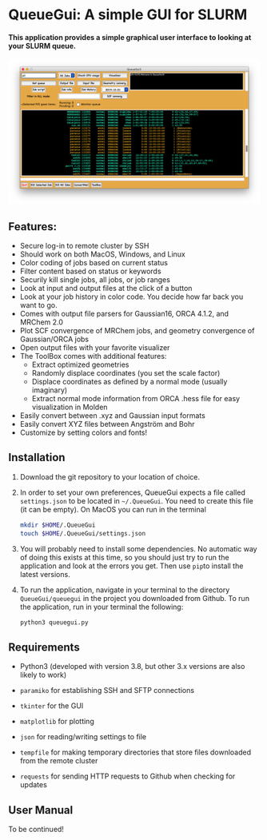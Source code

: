 # QueueGui: A simple GUI for SLURM

#### This application provides a simple graphical user interface to looking at your SLURM queue. 

![Main window](QueueGui3.png)

## Features:

- Secure log-in to remote cluster by SSH
- Should work on both MacOS, Windows, and Linux
- Color coding of jobs based on current status
- Filter content based on status or keywords
- Securily kill single jobs, all jobs, or job ranges
- Look at input and output files at the click of a button
- Look at your job history in color code. You decide how far back you want to go.
- Comes with output file parsers for Gaussian16, ORCA 4.1.2, and MRChem 2.0
- Plot SCF convergence of MRChem jobs, and geometry convergence of Gaussian/ORCA jobs
- Open output files with your favorite visualizer
- The ToolBox comes with additional features:
  - Extract optimized geometries
  - Randomly displace coordinates (you set the scale factor)
  - Displace coordinates as defined by a normal mode (usually imaginary)
  - Extract normal mode information from ORCA .hess file for easy visualization in Molden
- Easily convert between .xyz and Gaussian input formats
- Easily convert XYZ files between Angström and Bohr
- Customize by setting colors and fonts!

## Installation

1. Download the git repository to your location of choice.

2. In order to set your own preferences, QueueGui expects a file called `settings.json` to be located in `~/.QueueGui`. You need to create this file (it can be empty). On MacOS you can run in the terminal

    ```bash
    mkdir $HOME/.QueueGui
    touch $HOME/.QueueGui/settings.json
    ```

3. You will probably need to install some dependencies. No automatic way of doing this exists at this time, so you should just try to run the application and look at the errors you get. Then use `pip`to install the latest versions. 

4. To run the application, navigate in your terminal to the directory `QueueGui/queuegui` in the project you downloaded from Github. To run the application, run in your terminal the following:

   ```bash
   python3 queuegui.py
   ```

## Requirements

- Python3 (developed with version 3.8, but other 3.x versions are also likely to work)

- `paramiko` for establishing SSH and SFTP connections

- `tkinter` for the GUI

- `matplotlib` for plotting

- `json` for reading/writing settings to file

- `tempfile` for making temporary directories that store files downloaded from the remote cluster

- `requests` for sending HTTP requests to Github when checking for updates

  

## User Manual

To be continued!
